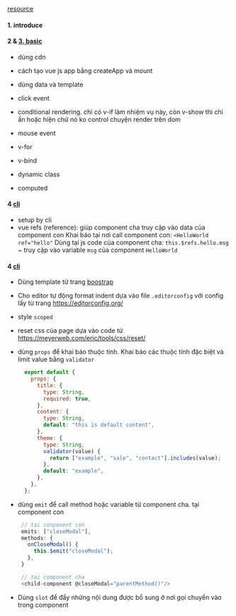 [resource](https://youtu.be/AjWBhjGhq-w)

#### 1. introduce
#### 2 & [3. basic](https://youtu.be/uvKss7OSsRA)
 - dùng cdn
 - cách tạo vue js app bằng createApp và mount
 - dùng data và template 
 - click event
 - conditional rendering. 
     chỉ có v-if làm nhiệm vụ này, còn v-show thì chỉ ẩn hoặc hiện chứ nó ko control chuyện render trên dom

 - mouse event
 - v-for
 - v-bind
 - dynamic class
 - computed

#### 4 [cli](https://youtu.be/jClufqXd4c0)
 - setup by cli
 - vue refs (reference): giúp component cha truy cập vào data của component con
   Khai báo tại nơi call component con: `<HelloWorld ref="hello"`
   Dùng tại js code của component cha: `this.$refs.hello.msg` ~ truy cập vào variable `msg` của component `HelloWorld`

#### 4 [cli](https://youtu.be/bBiSjvPG7kA)
 - Dùng template từ trang [boostrap](https://getbootstrap.com/docs/5.0/components/modal/)
 - Cho editor tự động format indent dựa vào file `.editorconfig` với config lấy từ trang https://editorconfig.org/
 - style `scoped`
 - reset css của page dựa vào code từ https://meyerweb.com/eric/tools/css/reset/
 - dùng `props` để khai báo thuộc tính. Khai báo các thuộc tính đặc biệt và limit value bằng `validator`

    ```javascript
      export default {
        props: {
          title: {
            type: String,
            required: true,
          },
          content: {
            type: String,
            default: "this is default content",
          },
          theme: {
            type: String,
            validator(value) {
              return ["example", "sale", "contact"].includes(value);
            },
            default: "example",
          },
        },
      };
    ```

 - dùng `emit` để call method hoặc variable từ component cha.
  tại component con
   ```javascript
    // tại conponent con
    emits: ["closeModal"],
    methods: {
      onCloseModal() {
        this.$emit("closeModal");
      },
    }

    // tại component cha
    <child-component @closeModal="parentMethod()"/>
   ```

 - Dùng `slot` để đẩy những nội dung được bổ sung ở nơi gọi chuyển vào trong component